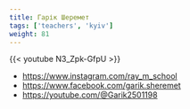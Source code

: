 ```yaml
---
title: Гарік Шеремет
tags: ['teachers', 'kyiv']
weight: 81
---
```

{{< youtube N3_Zpk-GfpU >}}

- https://www.instagram.com/ray_m_school
- https://www.facebook.com/garik.sheremet
- https://youtube.com/@Garik2501198

